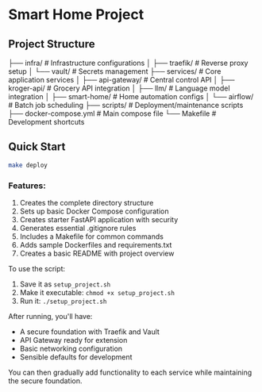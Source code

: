 # Smart Home Project

## Project Structure
├── infra/ # Infrastructure configurations
│ ├── traefik/ # Reverse proxy setup
│ └── vault/ # Secrets management
├── services/ # Core application services
│ ├── api-gateway/ # Central control API
│ ├── kroger-api/ # Grocery API integration
│ ├── llm/ # Language model integration
│ ├── smart-home/ # Home automation configs
│ └── airflow/ # Batch job scheduling
├── scripts/ # Deployment/maintenance scripts
├── docker-compose.yml # Main compose file
└── Makefile # Development shortcuts

## Quick Start

```bash
make deploy
```

### Features:
1. Creates the complete directory structure
2. Sets up basic Docker Compose configuration
3. Creates starter FastAPI application with security
4. Generates essential .gitignore rules
5. Includes a Makefile for common commands
6. Adds sample Dockerfiles and requirements.txt
7. Creates a basic README with project overview

To use the script:
1. Save it as `setup_project.sh`
2. Make it executable: `chmod +x setup_project.sh`
3. Run it: `./setup_project.sh`

After running, you'll have:
- A secure foundation with Traefik and Vault
- API Gateway ready for extension
- Basic networking configuration
- Sensible defaults for development

You can then gradually add functionality to each service while maintaining the secure foundation.
